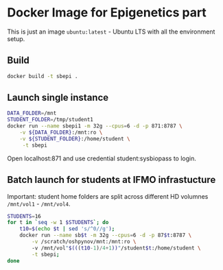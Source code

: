 Docker Image for Epigenetics part
=================================

This is just an image `ubuntu:latest` - Ubuntu LTS with all the environment setup.

Build
-----
```bash
docker build -t sbepi .
```


Launch single instance
-----------------------
```bash
DATA_FOLDER=/mnt
STUDENT_FOLDER=/tmp/student1
docker run --name sbepi1 -m 32g --cpus=6 -d -p 871:8787 \
    -v ${DATA_FOLDER}:/mnt:ro \
    -v ${STUDENT_FOLDER}:/home/student \
     -t sbepi    
```

Open localhost:871 and use credential student:sysbiopass to login. 

Batch launch for students at IFMO infrastucture
-----------------------------------------------
Important: student home folders are split across different HD volumnes `/mnt/vol1` - `/mnt/vol4`.

```bash
STUDENTS=16
for t in `seq -w 1 $STUDENTS`; do 
    t10=$(echo $t | sed 's/^0//g'); 
    docker run --name sb$t -m 32g --cpus=6 -d -p 87$t:8787 \
        -v /scratch/oshpynov/mnt:/mnt:ro \ 
        -v /mnt/vol"$(((t10-1)/4+1))"/student$t:/home/student \
        -t sbepi; 
done
```